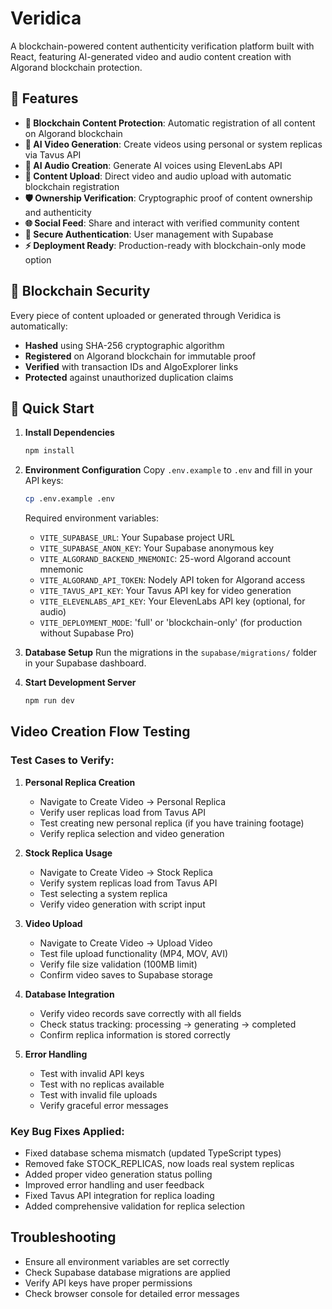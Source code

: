# Veridica

A blockchain-powered content authenticity verification platform built with React, featuring AI-generated video and audio content creation with Algorand blockchain protection.

## 🌟 Features

- **🔗 Blockchain Content Protection**: Automatic registration of all content on Algorand blockchain
- **🎥 AI Video Generation**: Create videos using personal or system replicas via Tavus API  
- **🎵 AI Audio Creation**: Generate AI voices using ElevenLabs API
- **📁 Content Upload**: Direct video and audio upload with automatic blockchain registration
- **🛡️ Ownership Verification**: Cryptographic proof of content ownership and authenticity
- **🌐 Social Feed**: Share and interact with verified community content
- **🔐 Secure Authentication**: User management with Supabase
- **⚡ Deployment Ready**: Production-ready with blockchain-only mode option

## 🔐 Blockchain Security

Every piece of content uploaded or generated through Veridica is automatically:
- **Hashed** using SHA-256 cryptographic algorithm
- **Registered** on Algorand blockchain for immutable proof
- **Verified** with transaction IDs and AlgoExplorer links
- **Protected** against unauthorized duplication claims

## 🚀 Quick Start

1. **Install Dependencies**
   ```bash
   npm install
   ```

2. **Environment Configuration**
   Copy `.env.example` to `.env` and fill in your API keys:
   ```bash
   cp .env.example .env
   ```

   Required environment variables:
   - `VITE_SUPABASE_URL`: Your Supabase project URL
   - `VITE_SUPABASE_ANON_KEY`: Your Supabase anonymous key  
   - `VITE_ALGORAND_BACKEND_MNEMONIC`: 25-word Algorand account mnemonic
   - `VITE_ALGORAND_API_TOKEN`: Nodely API token for Algorand access
   - `VITE_TAVUS_API_KEY`: Your Tavus API key for video generation
   - `VITE_ELEVENLABS_API_KEY`: Your ElevenLabs API key (optional, for audio)
   - `VITE_DEPLOYMENT_MODE`: 'full' or 'blockchain-only' (for production without Supabase Pro)

3. **Database Setup**
   Run the migrations in the `supabase/migrations/` folder in your Supabase dashboard.

4. **Start Development Server**
   ```bash
   npm run dev
   ```

## Video Creation Flow Testing

### Test Cases to Verify:

1. **Personal Replica Creation**
   - Navigate to Create Video → Personal Replica
   - Verify user replicas load from Tavus API
   - Test creating new personal replica (if you have training footage)
   - Verify replica selection and video generation

2. **Stock Replica Usage**
   - Navigate to Create Video → Stock Replica
   - Verify system replicas load from Tavus API
   - Test selecting a system replica
   - Verify video generation with script input

3. **Video Upload**
   - Navigate to Create Video → Upload Video
   - Test file upload functionality (MP4, MOV, AVI)
   - Verify file size validation (100MB limit)
   - Confirm video saves to Supabase storage

4. **Database Integration**
   - Verify video records save correctly with all fields
   - Check status tracking: processing → generating → completed
   - Confirm replica information is stored correctly

5. **Error Handling**
   - Test with invalid API keys
   - Test with no replicas available
   - Test with invalid file uploads
   - Verify graceful error messages

### Key Bug Fixes Applied:

- Fixed database schema mismatch (updated TypeScript types)
- Removed fake STOCK_REPLICAS, now loads real system replicas
- Added proper video generation status polling
- Improved error handling and user feedback
- Fixed Tavus API integration for replica loading
- Added comprehensive validation for replica selection

## Troubleshooting

- Ensure all environment variables are set correctly
- Check Supabase database migrations are applied
- Verify API keys have proper permissions
- Check browser console for detailed error messages
